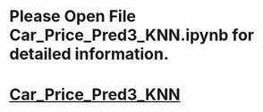 # Please Open File Car_Price_Pred3_KNN.ipynb for detailed information.
# [Car_Price_Pred3_KNN](Car_Price_Pred3_KNN.ipynb)

